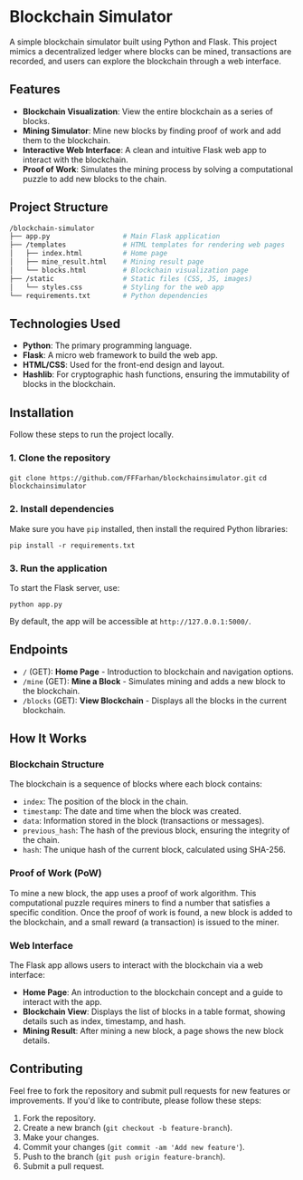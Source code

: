 Blockchain Simulator
====================

A simple blockchain simulator built using Python and Flask. This project mimics a decentralized ledger where blocks can be mined, transactions are recorded, and users can explore the blockchain through a web interface.

Features
--------

-   **Blockchain Visualization**: View the entire blockchain as a series of blocks.
-   **Mining Simulator**: Mine new blocks by finding proof of work and add them to the blockchain.
-   **Interactive Web Interface**: A clean and intuitive Flask web app to interact with the blockchain.
-   **Proof of Work**: Simulates the mining process by solving a computational puzzle to add new blocks to the chain.

Project Structure
-----------------


```bash
/blockchain-simulator
├── app.py                  # Main Flask application
├── /templates              # HTML templates for rendering web pages
│   ├── index.html          # Home page
│   ├── mine_result.html    # Mining result page
│   └── blocks.html         # Blockchain visualization page
├── /static                 # Static files (CSS, JS, images)
│   └── styles.css          # Styling for the web app
└── requirements.txt        # Python dependencies
```

Technologies Used
-----------------

-   **Python**: The primary programming language.
-   **Flask**: A micro web framework to build the web app.
-   **HTML/CSS**: Used for the front-end design and layout.
-   **Hashlib**: For cryptographic hash functions, ensuring the immutability of blocks in the blockchain.

Installation
------------

Follow these steps to run the project locally.

### 1\. Clone the repository



`git clone https://github.com/FFFarhan/blockchainsimulator.git`
`cd blockchainsimulator`

### 2\. Install dependencies

Make sure you have `pip` installed, then install the required Python libraries:



`pip install -r requirements.txt`

### 3\. Run the application

To start the Flask server, use:


`python app.py`

By default, the app will be accessible at `http://127.0.0.1:5000/`.

Endpoints
---------

-   `/` (GET): **Home Page** - Introduction to blockchain and navigation options.
-   `/mine` (GET): **Mine a Block** - Simulates mining and adds a new block to the blockchain.
-   `/blocks` (GET): **View Blockchain** - Displays all the blocks in the current blockchain.

How It Works
------------

### Blockchain Structure

The blockchain is a sequence of blocks where each block contains:

-   `index`: The position of the block in the chain.
-   `timestamp`: The date and time when the block was created.
-   `data`: Information stored in the block (transactions or messages).
-   `previous_hash`: The hash of the previous block, ensuring the integrity of the chain.
-   `hash`: The unique hash of the current block, calculated using SHA-256.

### Proof of Work (PoW)

To mine a new block, the app uses a proof of work algorithm. This computational puzzle requires miners to find a number that satisfies a specific condition. Once the proof of work is found, a new block is added to the blockchain, and a small reward (a transaction) is issued to the miner.

### Web Interface

The Flask app allows users to interact with the blockchain via a web interface:

-   **Home Page**: An introduction to the blockchain concept and a guide to interact with the app.
-   **Blockchain View**: Displays the list of blocks in a table format, showing details such as index, timestamp, and hash.
-   **Mining Result**: After mining a new block, a page shows the new block details.


Contributing
------------

Feel free to fork the repository and submit pull requests for new features or improvements. If you'd like to contribute, please follow these steps:

1.  Fork the repository.
2.  Create a new branch (`git checkout -b feature-branch`).
3.  Make your changes.
4.  Commit your changes (`git commit -am 'Add new feature'`).
5.  Push to the branch (`git push origin feature-branch`).
6.  Submit a pull request.
